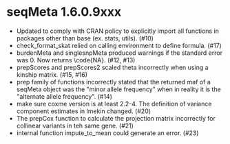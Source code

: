seqMeta 1.6.0.9xxx
==================

-   Updated to comply with CRAN policy to explicitly import all functions in 
packages other than base (ex. stats, utils).   (#10)
-   check_format_skat relied on calling environment to define formula.  (#17)
-   burdenMeta and singlesnpMeta produced warnings if the standard error was 0.
Now returns \code{NA}. (#12, #13)
-   prepScores and prepScores2 scaled theta incorrectly when using a kinship 
matrix.  (#15, #16)
-   prep family of functions incorrectly stated that the returned maf of a 
seqMeta object was the "minor allele frequency" when in reality it is the 
"alternate allele frequency". (#14)
-   make sure coxme version is at least 2.2-4.  The definition of variance 
component estimates in lmekin changed. (#20)
-   The prepCox function to calculate the projection matrix incorrectly for 
collinear variants in teh same gene. (#21)
-   internal function impute_to_mean could generate an error. (#23)